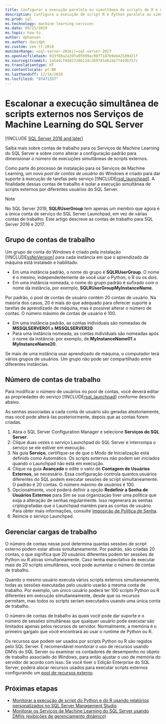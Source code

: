 ```yaml
---
title: Configurar a execução paralela ou simultânea de scripts de R e de Python
description: Configure a execução de script R e Python paralela ou simultânea em um pool de contas de usuário para dimensionar os Serviços de Machine Learning do SQL Server.
ms.prod: sql
ms.technology: machine-learning-services
ms.date: 09/25/2019
ms.topic: how-to
author: dphansen
ms.author: davidph
ms.custom: seo-lt-2019
monikerRange: =sql-server-2016||=sql-server-2017
ms.openlocfilehash: 833f89a2a39fa95999ac98f718769eb425d9d21f
ms.sourcegitcommit: 1a544cf4dd2720b124c3697d1e62ae7741db757c
ms.translationtype: HT
ms.contentlocale: pt-BR
ms.lasthandoff: 12/14/2020
ms.locfileid: "97471337"
---
```

# <a name="scale-concurrent-execution-of-external-scripts-in-sql-server-machine-learning-services"></a>Escalonar a execução simultânea de scripts externos nos Serviços de Machine Learning do SQL Server
[!INCLUDE [SQL Server 2016 and later](../../includes/applies-to-version/sqlserver2016.md)]

Saiba mais sobre contas de trabalho para os Serviços de Machine Learning do SQL Server e sobre como alterar a configuração padrão para dimensionar o número de execuções simultâneas de scripts externos.

Como parte do processo de instalação para os Serviços de Machine Learning, um novo *pool de contas de usuário* do Windows é criado para dar suporte à execução de tarefas pelo serviço [!INCLUDE[rsql_launchpad](../../includes/rsql-launchpad-md.md)]. A finalidade dessas contas de trabalho é isolar a execução simultânea de scripts externos por diferentes usuários do SQL Server.

> [!Note]
> No SQL Server 2019, **SQLRUserGroup** tem apenas um membro que agora é a única conta de serviço do SQL Server Launchpad, em vez de várias contas de trabalho. Este artigo descreve as contas de trabalho para SQL Server 2016 e 2017.

## <a name="worker-account-group"></a>Grupo de contas de trabalho

Um grupo de conta do Windows é criado pela instalação [!INCLUDE[ssNoVersion](../../includes/ssnoversion-md.md)] para cada instância em que o aprendizado de máquina está instalado e habilitado.

- Em uma instância padrão, o nome do grupo é **SQLRUserGroup**. O nome é o mesmo, independentemente de você usar o Python, o R ou os dois.
- Em uma instância nomeada, o nome do grupo padrão é sufixado com o nome da instância, por exemplo, **SQLRUserGroupMyInstanceName**.

Por padrão, o pool de contas de usuário contém 20 contas de usuário. Na maioria dos casos, 20 é mais do que adequado para oferecer suporte a tarefas de aprendizado de máquina, mas é possível alterar o número de contas. O número máximo de contas de usuário é 100.

- Em uma instância padrão, as contas individuais são nomeadas de **MSSQLSERVER01** a **MSSQLSERVER20**.
- Para uma instância nomeada, as contas individuais são nomeadas após o nome da instância: por exemplo, de **MyInstanceName01** a **MyInstanceName20**.

Se mais de uma instância usar aprendizado de máquina, o computador terá vários grupos de usuários. Um grupo não pode ser compartilhado entre diferentes instâncias.

<a name = "HowToChangeGroup"> </a>

## <a name="number-of-worker-accounts"></a>Número de contas de trabalho

Para modificar o número de usuários no pool de contas, você deverá editar as propriedades do serviço [!INCLUDE[rsql_launchpad](../../includes/rsql-launchpad-md.md)] conforme descrito abaixo.

As senhas associadas a cada conta de usuário são geradas aleatoriamente, mas você pode alterá-las posteriormente, depois que as contas forem criadas.

1. Abra o SQL Server Configuration Manager e selecione **Serviços do SQL Server**.
2. Clique duas vezes o serviço Launchpad do SQL Server e interrompa o serviço se ele estiver em execução.
3.  Na guia **Serviço**, certifique-se de que o Modo de Inicialização está definido como Automático. Os scripts externos não podem ser iniciados quando o Launchpad não está em execução.
4.  Clique na guia **Avançado** e edite o valor de **Contagem de Usuários Externos**, se necessário. Essa configuração controla quantos usuários diferentes do SQL podem executar sessões de script simultaneamente. O padrão é 20 contas. O número máximo de usuários é 100.
5. Opcionalmente, você poderá definir a opção **Redefinir a Senha de Usuários Externos** para _Sim_ se sua organização tiver uma política que exija a alteração de senhas regularmente. Isso regenerará as senhas criptografadas que o Launchpad mantém para as contas de usuário. Para obter mais informações, consulte [Imposição de Política de Senha](../security/sql-server-launchpad-service-account.md#bkmk_EnforcePolicy).
6.  Reinicie o serviço Launchpad.

## <a name="managing-workloads"></a>Gerenciar cargas de trabalho

O número de contas nesse pool determina quantas sessões de script externo podem estar ativas simultaneamente.  Por padrão, são criadas 20 contas, o que significa que 20 usuários diferentes podem ter sessões de Python ou R ativas simultaneamente. Caso tenha expectativa de executar mais de 20 scripts simultâneos, você pode aumentar o número de contas de trabalho.

Quando o mesmo usuário executa vários scripts externos simultaneamente, todas as sessões executadas pelo usuário usarão a mesma conta de trabalho. Por exemplo, um único usuário poderá ter 100 scripts Python ou R diferentes em execução simultaneamente, desde que os recursos permitam, mas todos os scripts seriam executados usando uma única conta de trabalho.

O número de contas de trabalho às quais você pode dar suporte e o número de sessões simultâneas que qualquer usuário pode executar são limitados apenas pelos recursos de servidor. Normalmente, a memória é o primeiro gargalo que você encontrará ao usar o runtime de Python ou R.

Os recursos que podem ser usados por scripts Python ou R são regidos pelo SQL Server. É recomendável monitorar o uso de recursos usando DMVs do SQL Server ou examinar os contadores de desempenho no objeto de trabalho associado do Windows, para então ajustar o uso de memória do servidor de acordo com isso. Se você tiver o Edição Enterprise do SQL Server, poderá alocar recursos usados para executar scripts externos configurando um [pool de recursos externo](create-external-resource-pool.md).

## <a name="next-steps"></a>Próximas etapas

- [Monitorar a execução de script do Python e do R usando relatórios personalizados no SQL Server Management Studio](../../machine-learning/administration/monitor-sql-server-machine-learning-services-using-custom-reports-management-studio.md)
- [Monitorar os Serviços de Machine Learning do SQL Server usando DMVs (exibições de gerenciamento dinâmico)](../../machine-learning/administration/monitor-sql-server-machine-learning-services-using-dynamic-management-views.md)